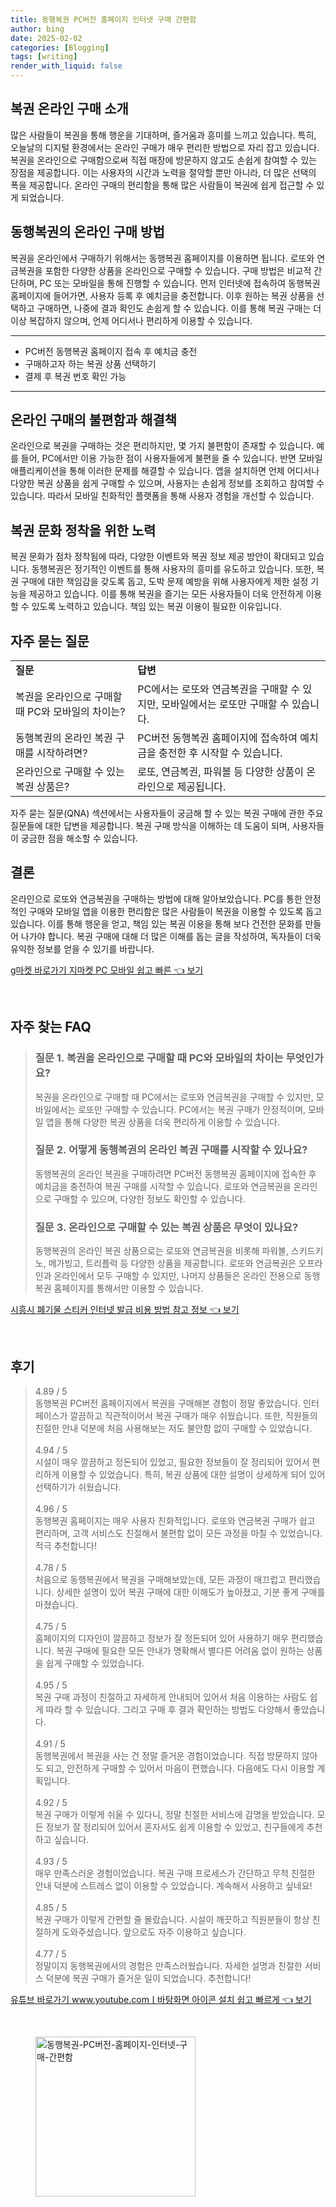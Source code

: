 ```yaml
---
title: 동행복권 PC버전 홈페이지 인터넷 구매 간편함
author: bing
date: 2025-02-02
categories: [Blogging]
tags: [writing]
render_with_liquid: false
---
```



<h2 id='복권 온라인 구매 소개'>복권 온라인 구매 소개</h2>

<p>많은 사람들이 복권을 통해 행운을 기대하며, 즐거움과 흥미를 느끼고 있습니다. 특히, 오늘날의 디지털 환경에서는 온라인 구매가 매우 편리한 방법으로 자리 잡고 있습니다. 복권을 온라인으로 구매함으로써 직접 매장에 방문하지 않고도 손쉽게 참여할 수 있는 장점을 제공합니다. 이는 사용자의 시간과 노력을 절약할 뿐만 아니라, 더 많은 선택의 폭을 제공합니다. 온라인 구매의 편리함을 통해 많은 사람들이 복권에 쉽게 접근할 수 있게 되었습니다.</p>

<h2 id='동행복권의 온라인 구매 방법'>동행복권의 온라인 구매 방법</h2>

<p>복권을 온라인에서 구매하기 위해서는 동행복권 홈페이지를 이용하면 됩니다. 로또와 연금복권을 포함한 다양한 상품을 온라인으로 구매할 수 있습니다. 구매 방법은 비교적 간단하며, PC 또는 모바일을 통해 진행할 수 있습니다. 먼저 인터넷에 접속하여 동행복권 홈페이지에 들어가면, 사용자 등록 후 예치금을 충전합니다. 이후 원하는 복권 상품을 선택하고 구매하면, 나중에 결과 확인도 손쉽게 할 수 있습니다. 이를 통해 복권 구매는 더 이상 복잡하지 않으며, 언제 어디서나 편리하게 이용할 수 있습니다.</p>

<hr />

<ul>
    <li>PC버전 동행복권 홈페이지 접속 후 예치금 충전</li>
    <li>구매하고자 하는 복권 상품 선택하기</li>
    <li>결제 후 복권 번호 확인 가능</li>
</ul>

<hr />

<h2 id='온라인 구매의 불편함과 해결책'>온라인 구매의 불편함과 해결책</h2>

<p>온라인으로 복권을 구매하는 것은 편리하지만, 몇 가지 불편함이 존재할 수 있습니다. 예를 들어, PC에서만 이용 가능한 점이 사용자들에게 불편을 줄 수 있습니다. 반면 모바일 애플리케이션을 통해 이러한 문제를 해결할 수 있습니다. 앱을 설치하면 언제 어디서나 다양한 복권 상품을 쉽게 구매할 수 있으며, 사용자는 손쉽게 정보를 조회하고 참여할 수 있습니다. 따라서 모바일 친화적인 플랫폼을 통해 사용자 경험을 개선할 수 있습니다.</p>

<h2 id='복권 문화 정착을 위한 노력'>복권 문화 정착을 위한 노력</h2>

<p>복권 문화가 점차 정착됨에 따라, 다양한 이벤트와 복권 정보 제공 방안이 확대되고 있습니다. 동행복권은 정기적인 이벤트를 통해 사용자의 흥미를 유도하고 있습니다. 또한, 복권 구매에 대한 책임감을 갖도록 돕고, 도박 문제 예방을 위해 사용자에게 제한 설정 기능을 제공하고 있습니다. 이를 통해 복권을 즐기는 모든 사용자들이 더욱 안전하게 이용할 수 있도록 노력하고 있습니다. 책임 있는 복권 이용이 필요한 이유입니다.</p>

<h2 id='자주 묻는 질문'>자주 묻는 질문</h2>

<table>
    <tr>
        <td><b>질문</b></td>
        <td><b>답변</b></td>
    </tr>
    <tr>
        <td>복권을 온라인으로 구매할 때 PC와 모바일의 차이는?</td>
        <td>PC에서는 로또와 연금복권을 구매할 수 있지만, 모바일에서는 로또만 구매할 수 있습니다.</td>
    </tr>
    <tr>
        <td>동행복권의 온라인 복권 구매를 시작하려면?</td>
        <td>PC버전 동행복권 홈페이지에 접속하여 예치금을 충전한 후 시작할 수 있습니다.</td>
    </tr>
    <tr>
        <td>온라인으로 구매할 수 있는 복권 상품은?</td>
        <td>로또, 연금복권, 파워볼 등 다양한 상품이 온라인으로 제공됩니다.</td>
    </tr>
</table>

<p>자주 묻는 질문(QNA) 섹션에서는 사용자들이 궁금해 할 수 있는 복권 구매에 관한 주요 질문들에 대한 답변을 제공합니다. 복권 구매 방식을 이해하는 데 도움이 되며, 사용자들이 궁금한 점을 해소할 수 있습니다.</p>

<h2 id='결론'>결론</h2>

<p>온라인으로 로또와 연금복권을 구매하는 방법에 대해 알아보았습니다. PC를 통한 안정적인 구매와 모바일 앱을 이용한 편리함은 많은 사람들이 복권을 이용할 수 있도록 돕고 있습니다. 이를 통해 행운을 얻고, 책임 있는 복권 이용을 통해 보다 건전한 문화를 만들어 나가야 합니다. 복권 구매에 대해 더 많은 이해를 돕는 글을 작성하여, 독자들이 더욱 유익한 정보를 얻을 수 있기를 바랍니다.</p>


<p><a class="click-button" title="g마켓 바로가기 지마켓 PC 모바일 쉽고 빠른" href="https://purplelist.github.io/posts/g%EB%A7%88%EC%BC%93-%EB%B0%94%EB%A1%9C%EA%B0%80%EA%B8%B0-%EC%A7%80%EB%A7%88%EC%BC%93-PC-%EB%AA%A8%EB%B0%94%EC%9D%BC-%EC%89%BD%EA%B3%A0-%EB%B9%A0%EB%A5%B8/" rel="dofollow">g마켓 바로가기 지마켓 PC 모바일 쉽고 빠른 👈 보기</a></p><br>
<h2 id='자주_찾는_FAQ'>자주 찾는 FAQ</h2>
<div itemscope="" itemtype="https://schema.org/FAQPage"> 
<blockquote> 
<div itemscope="" itemprop="mainEntity" itemtype="https://schema.org/Question"> 
<h3 itemprop="name">질문 1. 복권을 온라인으로 구매할 때 PC와 모바일의 차이는 무엇인가요?</h3> 
<div itemscope="" itemprop="acceptedAnswer" itemtype="https://schema.org/Answer"> 
<span itemprop="text"> 
<p>복권을 온라인으로 구매할 때 PC에서는 로또와 연금복권을 구매할 수 있지만, 모바일에서는 로또만 구매할 수 있습니다. PC에서는 복권 구매가 안정적이며, 모바일 앱을 통해 다양한 복권 상품을 더욱 편리하게 이용할 수 있습니다.</p> 
</span> 
</div> 
</div> 

<div itemscope="" itemprop="mainEntity" itemtype="https://schema.org/Question"> 
<h3 itemprop="name">질문 2. 어떻게 동행복권의 온라인 복권 구매를 시작할 수 있나요?</h3> 
<div itemscope="" itemprop="acceptedAnswer" itemtype="https://schema.org/Answer"> 
<span itemprop="text"> 
<p>동행복권의 온라인 복권을 구매하려면 PC버전 동행복권 홈페이지에 접속한 후 예치금을 충전하여 복권 구매를 시작할 수 있습니다. 로또와 연금복권을 온라인으로 구매할 수 있으며, 다양한 정보도 확인할 수 있습니다.</p> 
</span> 
</div> 
</div> 

<div itemscope="" itemprop="mainEntity" itemtype="https://schema.org/Question"> 
<h3 itemprop="name">질문 3. 온라인으로 구매할 수 있는 복권 상품은 무엇이 있나요?</h3> 
<div itemscope="" itemprop="acceptedAnswer" itemtype="https://schema.org/Answer"> 
<span itemprop="text"> 
<p>동행복권의 온라인 복권 상품으로는 로또와 연금복권을 비롯해 파워볼, 스키드키노, 메가빙고, 트리플럭 등 다양한 상품을 제공합니다. 로또와 연금복권은 오프라인과 온라인에서 모두 구매할 수 있지만, 나머지 상품들은 온라인 전용으로 동행복권 홈페이지를 통해서만 이용할 수 있습니다.</p> 
</span> 
</div> 
</div> 
</blockquote> 
</div>
<p><a class="click-button" title="시흥시 폐기물 스티커 인터넷 발급 비용 방법 참고 정보" href="https://purplelist.github.io/posts/%EC%8B%9C%ED%9D%A5%EC%8B%9C-%ED%8F%90%EA%B8%B0%EB%AC%BC-%EC%8A%A4%ED%8B%B0%EC%BB%A4-%EC%9D%B8%ED%84%B0%EB%84%B7-%EB%B0%9C%EA%B8%89-%EB%B9%84%EC%9A%A9-%EB%B0%A9%EB%B2%95-%EC%B0%B8%EA%B3%A0-%EC%A0%95%EB%B3%B4/" rel="dofollow">시흥시 폐기물 스티커 인터넷 발급 비용 방법 참고 정보 👈 보기</a></p><br>
<h2 id='후기'>후기</h2>
<div itemscope itemtype="https://schema.org/Product">
  <blockquote>
  <div itemprop="review" itemscope itemtype="https://schema.org/Review">
      <div itemprop="reviewRating" itemscope itemtype="https://schema.org/Rating"> <span itemprop="ratingValue">4.89</span> / <span itemprop="bestRating">5</span> </div>
      <span itemprop="reviewBody">동행복권 PC버전 홈페이지에서 복권을 구매해본 경험이 정말 좋았습니다. 인터페이스가 깔끔하고 직관적이어서 복권 구매가 매우 쉬웠습니다. 또한, 직원들의 친절한 안내 덕분에 처음 사용해보는 저도 불안함 없이 구매할 수 있었습니다.</span>
  </div>
  <br>
  <div itemprop="review" itemscope itemtype="https://schema.org/Review">
      <div itemprop="reviewRating" itemscope itemtype="https://schema.org/Rating"> <span itemprop="ratingValue">4.94</span> / <span itemprop="bestRating">5</span> </div>
      <span itemprop="reviewBody">시설이 매우 깔끔하고 정돈되어 있었고, 필요한 정보들이 잘 정리되어 있어서 편리하게 이용할 수 있었습니다. 특히, 복권 상품에 대한 설명이 상세하게 되어 있어 선택하기가 쉬웠습니다.</span>
  </div>
  <br>
  <div itemprop="review" itemscope itemtype="https://schema.org/Review">
      <div itemprop="reviewRating" itemscope itemtype="https://schema.org/Rating"> <span itemprop="ratingValue">4.96</span> / <span itemprop="bestRating">5</span> </div>
      <span itemprop="reviewBody">동행복권 홈페이지는 매우 사용자 친화적입니다. 로또와 연금복권 구매가 쉽고 편리하며, 고객 서비스도 친절해서 불편함 없이 모든 과정을 마칠 수 있었습니다. 적극 추천합니다!</span>
  </div>
  <br>
  <div itemprop="review" itemscope itemtype="https://schema.org/Review">
      <div itemprop="reviewRating" itemscope itemtype="https://schema.org/Rating"> <span itemprop="ratingValue">4.78</span> / <span itemprop="bestRating">5</span> </div>
      <span itemprop="reviewBody">처음으로 동행복권에서 복권을 구매해보았는데, 모든 과정이 매끄럽고 편리했습니다. 상세한 설명이 있어 복권 구매에 대한 이해도가 높아졌고, 기분 좋게 구매를 마쳤습니다.</span>
  </div>
  <br>
  <div itemprop="review" itemscope itemtype="https://schema.org/Review">
      <div itemprop="reviewRating" itemscope itemtype="https://schema.org/Rating"> <span itemprop="ratingValue">4.75</span> / <span itemprop="bestRating">5</span> </div>
      <span itemprop="reviewBody">홈페이지의 디자인이 깔끔하고 정보가 잘 정돈되어 있어 사용하기 매우 편리했습니다. 복권 구매에 필요한 모든 안내가 명확해서 별다른 어려움 없이 원하는 상품을 쉽게 구매할 수 있었습니다.</span>
  </div>
  <br>
  <div itemprop="review" itemscope itemtype="https://schema.org/Review">
      <div itemprop="reviewRating" itemscope itemtype="https://schema.org/Rating"> <span itemprop="ratingValue">4.95</span> / <span itemprop="bestRating">5</span> </div>
      <span itemprop="reviewBody">복권 구매 과정이 친절하고 자세하게 안내되어 있어서 처음 이용하는 사람도 쉽게 따라 할 수 있습니다. 그리고 구매 후 결과 확인하는 방법도 다양해서 좋았습니다.</span>
  </div>
  <br>
  <div itemprop="review" itemscope itemtype="https://schema.org/Review">
      <div itemprop="reviewRating" itemscope itemtype="https://schema.org/Rating"> <span itemprop="ratingValue">4.91</span> / <span itemprop="bestRating">5</span> </div>
      <span itemprop="reviewBody">동행복권에서 복권을 사는 건 정말 즐거운 경험이었습니다. 직접 방문하지 않아도 되고, 안전하게 구매할 수 있어서 마음이 편했습니다. 다음에도 다시 이용할 계획입니다.</span>
  </div>
  <br>
  <div itemprop="review" itemscope itemtype="https://schema.org/Review">
      <div itemprop="reviewRating" itemscope itemtype="https://schema.org/Rating"> <span itemprop="ratingValue">4.92</span> / <span itemprop="bestRating">5</span> </div>
      <span itemprop="reviewBody">복권 구매가 이렇게 쉬울 수 있다니, 정말 친절한 서비스에 감명을 받았습니다. 모든 정보가 잘 정리되어 있어서 혼자서도 쉽게 이용할 수 있었고, 친구들에게 추천하고 싶습니다.</span>
  </div>
  <br>
  <div itemprop="review" itemscope itemtype="https://schema.org/Review">
      <div itemprop="reviewRating" itemscope itemtype="https://schema.org/Rating"> <span itemprop="ratingValue">4.93</span> / <span itemprop="bestRating">5</span> </div>
      <span itemprop="reviewBody">매우 만족스러운 경험이었습니다. 복권 구매 프로세스가 간단하고 무척 친절한 안내 덕분에 스트레스 없이 이용할 수 있었습니다. 계속해서 사용하고 싶네요!</span>
  </div>
  <br>
  <div itemprop="review" itemscope itemtype="https://schema.org/Review">
      <div itemprop="reviewRating" itemscope itemtype="https://schema.org/Rating"> <span itemprop="ratingValue">4.85</span> / <span itemprop="bestRating">5</span> </div>
      <span itemprop="reviewBody">복권 구매가 이렇게 간편할 줄 몰랐습니다. 시설이 깨끗하고 직원분들이 항상 친절하게 도와주셨습니다. 앞으로도 자주 이용하고 싶습니다.</span>
  </div>
  <br>
  <div itemprop="review" itemscope itemtype="https://schema.org/Review">
      <div itemprop="reviewRating" itemscope itemtype="https://schema.org/Rating"> <span itemprop="ratingValue">4.77</span> / <span itemprop="bestRating">5</span> </div>
      <span itemprop="reviewBody">정말이지 동행복권에서의 경험은 만족스러웠습니다. 자세한 설명과 친절한 서비스 덕분에 복권 구매가 즐거운 일이 되었습니다. 추천합니다!</span>
  </div>
  </blockquote>
</div>
<p><a class="click-button" title="유튜브 바로가기 www.youtube.comㅣ바탕화면 아이콘 설치 쉽고 빠르게" href="https://purplelist.github.io/posts/%EC%9C%A0%ED%8A%9C%EB%B8%8C-%EB%B0%94%EB%A1%9C%EA%B0%80%EA%B8%B0-www.youtube.com%E3%85%A3%EB%B0%94%ED%83%95%ED%99%94%EB%A9%B4-%EC%95%84%EC%9D%B4%EC%BD%98-%EC%84%A4%EC%B9%98-%EC%89%BD%EA%B3%A0-%EB%B9%A0%EB%A5%B4%EA%B2%8C/" rel="dofollow">유튜브 바로가기 www.youtube.comㅣ바탕화면 아이콘 설치 쉽고 빠르게 👈 보기</a></p><br>
<figure class="image"><img src="https://purplelist.github.io/assets/img/thumbnail/동행복권-PC버전-홈페이지-인터넷-구매-간편함.webp" alt="동행복권-PC버전-홈페이지-인터넷-구매-간편함" width="256" height="256"></figure>